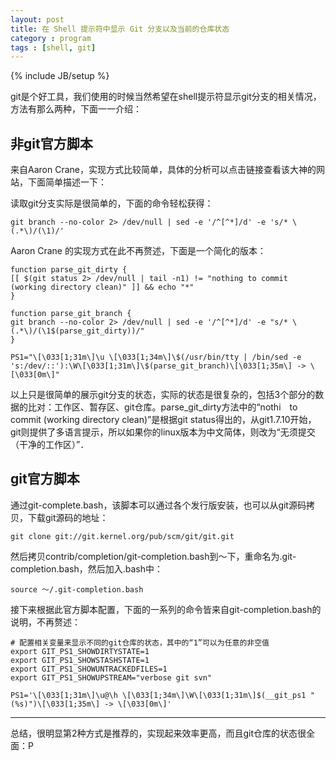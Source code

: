 ```yaml
---
layout: post
title: 在 Shell 提示符中显示 Git 分支以及当前的仓库状态
category : program
tags : [shell, git]
---
```

{% include JB/setup %}

git是个好工具，我们使用的时候当然希望在shell提示符显示git分支的相关情况，方法有那么两种，下面一一介绍：

## 非git官方脚本

来自Aaron Crane，实现方式比较简单，具体的分析可以点击链接查看该大神的网站，下面简单描述一下：

读取git分支实际是很简单的，下面的命令轻松获得：

    git branch --no-color 2> /dev/null | sed -e '/^[^*]/d' -e 's/* \(.*\)/(\1)/'

Aaron Crane 的实现方式在此不再赘述，下面是一个简化的版本：

    function parse_git_dirty {
    [[ $(git status 2> /dev/null | tail -n1) != "nothing to commit (working directory clean)" ]] && echo "*"
    }

    function parse_git_branch {
    git branch --no-color 2> /dev/null | sed -e '/^[^*]/d' -e "s/* \(.*\)/(\1$(parse_git_dirty))/"
    }

    PS1="\[\033[1;31m\]\u \[\033[1;34m\]\$(/usr/bin/tty | /bin/sed -e 's:/dev/::'):\W\[\033[1;31m\]\$(parse_git_branch)\[\033[1;35m\] -> \[\033[0m\]"

以上只是很简单的展示git分支的状态，实际的状态是很复杂的，包括3个部分的数据的比对：工作区、暂存区、git仓库。parse_git_dirty方法中的“nothi　to commit (working directory clean)”是根据git status得出的，从git1.7.10开始，git则提供了多语言提示，所以如果你的linux版本为中文简体，则改为“无须提交（干净的工作区）”．

## git官方脚本

通过git-complete.bash，该脚本可以通过各个发行版安装，也可以从git源码拷贝，下载git源码的地址：

    git clone git://git.kernel.org/pub/scm/git/git.git

然后拷贝contrib/completion/git-completion.bash到～下，重命名为.git-completion.bash，然后加入.bash中：

    source ～/.git-completion.bash

接下来根据此官方脚本配置，下面的一系列的命令皆来自git-completion.bash的说明，不再赘述：

    # 配置相关变量来显示不同的git仓库的状态，其中的“1”可以为任意的非空值
    export GIT_PS1_SHOWDIRTYSTATE=1
    export GIT_PS1_SHOWSTASHSTATE=1
    export GIT_PS1_SHOWUNTRACKEDFILES=1
    export GIT_PS1_SHOWUPSTREAM="verbose git svn"

    PS1='\[\033[1;31m\]\u@\h \[\033[1;34m\]\W\[\033[1;31m\]$(__git_ps1 " (%s)")\[\033[1;35m\] -> \[\033[0m\]'
---
总结，很明显第2种方式是推荐的，实现起来效率更高，而且git仓库的状态很全面：P
